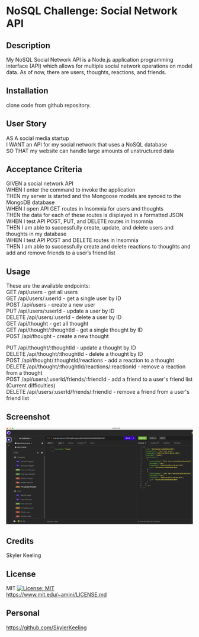 # NoSQL Challenge: Social Network API

## Description

My NoSQL Social Network API is a Node.js application programming interface (API) which allows for multiple social network operations on model data. As of now, there are users, thoughts, reactions, and friends.

## Installation

clone code from github repository.

## User Story

AS A social media startup
<br>
I WANT an API for my social network that uses a NoSQL database
<br>
SO THAT my website can handle large amounts of unstructured data

## Acceptance Criteria

GIVEN a social network API
<br>
WHEN I enter the command to invoke the application
<br>
THEN my server is started and the Mongoose models are synced to the MongoDB database
<br>
WHEN I open API GET routes in Insomnia for users and thoughts
<br>
THEN the data for each of these routes is displayed in a formatted JSON
<br>
WHEN I test API POST, PUT, and DELETE routes in Insomnia
<br>
THEN I am able to successfully create, update, and delete users and thoughts in my database
<br>
WHEN I test API POST and DELETE routes in Insomnia
<br>
THEN I am able to successfully create and delete reactions to thoughts and add and remove friends to a user’s friend list

## Usage

These are the available endpoints:
<br>
GET /api/users - get all users
<br>
GET /api/users/:userId - get a single user by ID
<br>
POST /api/users - create a new user
<br>
PUT /api/users/:userId - update a user by ID
<br>
DELETE /api/users/:userId - delete a user by ID
<br>
GET /api/thought - get all thought
<br>
GET /api/thought/:thoughtId - get a single thought by ID
<br>
POST /api/thought - create a new thought
<br>

PUT /api/thought/:thoughtId - update a thought by ID
<br>
DELETE /api/thought/:thoughtId - delete a thought by ID
<br>
POST /api/thought/:thoughtId/reactions - add a reaction to a thought
<br>
DELETE /api/thought/:thoughtId/reactions/:reactionId - remove a reaction from a thought
<br>
POST /api/users/:userId/friends/:friendId - add a friend to a user's friend list (Current difficulties)
<br>
DELETE /api/users/:userId/friends/:friendId - remove a friend from a user's friend list

## Screenshot

![alt text](public/Picture.png)

## Credits

Skyler Keeling

## License

MIT
[![License: MIT](https://img.shields.io/badge/License-MIT-yellow.svg)](https://opensource.org/licenses/MIT)
<br>
https://www.mit.edu/~amini/LICENSE.md

## Personal

https://github.com/SkylerKeeling
